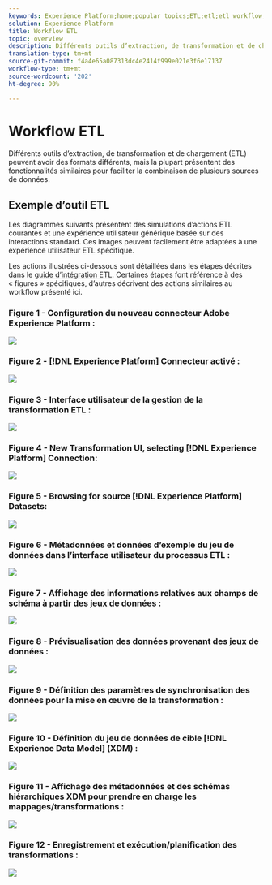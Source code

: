 ```yaml
---
keywords: Experience Platform;home;popular topics;ETL;etl;etl workflow;ETL workflow
solution: Experience Platform
title: Workflow ETL
topic: overview
description: Différents outils d’extraction, de transformation et de chargement (ETL) peuvent avoir des formats différents, mais la plupart présentent des fonctionnalités similaires pour faciliter la combinaison de plusieurs sources de données.
translation-type: tm+mt
source-git-commit: f4a4e65a087313dc4e2414f999e021e3f6e17137
workflow-type: tm+mt
source-wordcount: '202'
ht-degree: 90%

---
```



# Workflow ETL

Différents outils d’extraction, de transformation et de chargement (ETL) peuvent avoir des formats différents, mais la plupart présentent des fonctionnalités similaires pour faciliter la combinaison de plusieurs sources de données.

## Exemple d’outil ETL

Les diagrammes suivants présentent des simulations d’actions ETL courantes et une expérience utilisateur générique basée sur des interactions standard. Ces images peuvent facilement être adaptées à une expérience utilisateur ETL spécifique.

Les actions illustrées ci-dessous sont détaillées dans les étapes décrites dans le [guide d’intégration ETL](home.md). Certaines étapes font référence à des « figures » spécifiques, d’autres décrivent des actions similaires au workflow présenté ici.

### Figure 1 - Configuration du nouveau connecteur Adobe Experience Platform :

![](images/image2.png)

### Figure 2 - [!DNL Experience Platform] Connecteur activé :

![](images/image3.png)

### Figure 3 - Interface utilisateur de la gestion de la transformation ETL :

![](images/image4.png)

### Figure 4 - New Transformation UI, selecting [!DNL Experience Platform] Connection:

![](images/image5.png)

### Figure 5 - Browsing for source [!DNL Experience Platform] Datasets:

![](images/image6.png)

### Figure 6 - Métadonnées et données d’exemple du jeu de données dans l’interface utilisateur du processus ETL :

![](images/image7.png)

### Figure 7 - Affichage des informations relatives aux champs de schéma à partir des jeux de données :

![](images/image8.png)

### Figure 8 - Prévisualisation des données provenant des jeux de données :

![](images/image9.png)

### Figure 9 - Définition des paramètres de synchronisation des données pour la mise en œuvre de la transformation :

![](images/image10.png)

### Figure 10 - Définition du jeu de données de cible [!DNL Experience Data Model] (XDM) :

![](images/image11.png)

### Figure 11 - Affichage des métadonnées et des schémas hiérarchiques XDM pour prendre en charge les mappages/transformations :

![](images/image12.png)

### Figure 12 - Enregistrement et exécution/planification des transformations :

![](images/image13.png)